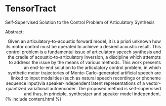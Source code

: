 # TensorTract

Self-Supervised Solution to the Control Problem of Articulatory Synthesis


Abstract:
<div style="text-align: right"> 
Given an articulatory-to-acoustic forward model, it is a priori unknown how its motor control must be operated to achieve a desired acoustic result. This control problem is a fundamental issue of articulatory speech synthesis and the cradle of acoustic-to-articulatory inversion, a discipline which attempts to address the issue by the means of various methods. This work presents an end-to-end solution to the articulatory control problem, in which synthetic motor trajectories of Monte-Carlo-generated artificial speech are linked to input modalities (such as natural speech recordings or phoneme sequence input)via speaker-independent latent representations of a vector-quantized variational autoencoder. The proposed method is self-supervised and thus, in principle, synthesizer and speaker model independent.
</div>
{% include content.html %}
